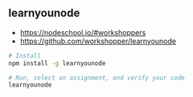 ## learnyounode

* <https://nodeschool.io/#workshoppers>
* <https://github.com/workshopper/learnyounode>

```bash
# Install
npm install -g learnyounode

# Run, select an assignment, and verify your code
learnyounode
```
